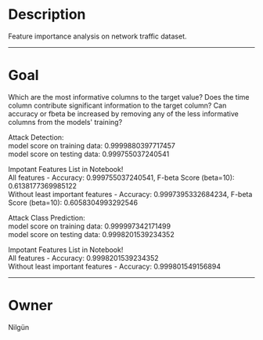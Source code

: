 # Description

Feature importance analysis on network traffic dataset.

---

# Goal

Which are the most informative columns to the target value?
Does the time column contribute significant information to the target column?
Can accuracy or fbeta be increased by removing any of the less
informative columns from the models' training?

Attack Detection:<br/>
model score on training data: 0.9999880397717457<br/>
model score on testing data: 0.999755037240541<br/>

Impotant Features List in Notebook!<br/>
All features - Accuracy: 0.999755037240541, F-beta Score (beta=10): 0.6138177369985122<br/>
Without least important features - Accuracy: 0.9997395332684234, F-beta Score (beta=10): 0.6058304993292546<br/>

Attack Class Prediction:<br/>
model score on training data: 0.999997342171499<br/>
model score on testing data: 0.9998201539234352<br/>

Impotant Features List in Notebook!<br/>
All features - Accuracy: 0.9998201539234352<br/>
Without least important features - Accuracy: 0.999801549156894<br/>

---

# Owner
Nilgün
